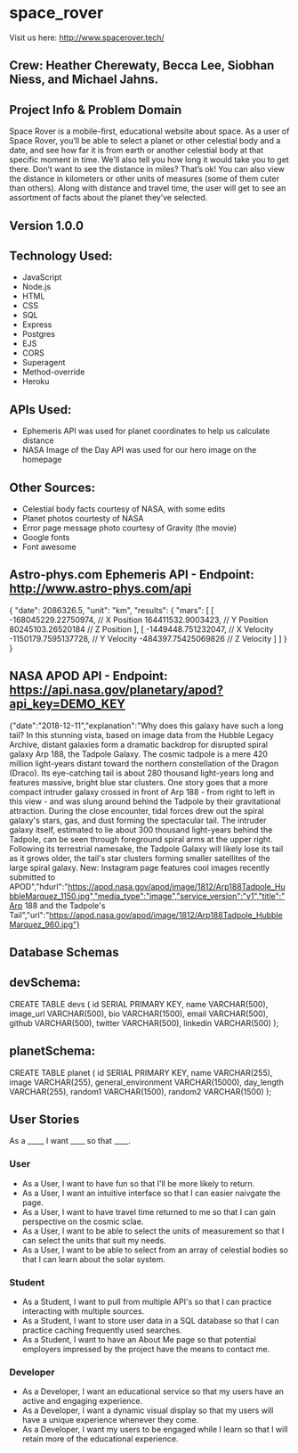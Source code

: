 # space_rover

Visit us here: http://www.spacerover.tech/

## Crew: Heather Cherewaty, Becca Lee, Siobhan Niess, and Michael Jahns.

## Project Info & Problem Domain

Space Rover is a mobile-first, educational website about space. As a user of Space Rover, you’ll be able to select a planet or other celestial body and a date, and see how far it is from earth or another celestial body at that specific moment in time. We'll also tell you how long it would take you to get there. Don’t want to see the distance in miles? That’s ok! You can also view the distance in kilometers or other units of measures (some of them cuter than others). Along with distance and travel time, the user will get to see an assortment of facts about the planet they’ve selected.

## Version 1.0.0

## Technology Used:
- JavaScript
- Node.js
- HTML
- CSS
- SQL
- Express
- Postgres
- EJS
- CORS
- Superagent
- Method-override
- Heroku

## APIs Used:
- Ephemeris API was used for planet coordinates to help us calculate distance
- NASA Image of the Day API was used for our hero image on the homepage

## Other Sources:
- Celestial body facts courtesy of NASA, with some edits
- Planet photos courtesty of NASA
- Error page message photo courtesy of Gravity (the movie)
- Google fonts
- Font awesome

## Astro-phys.com Ephemeris API - Endpoint: http://www.astro-phys.com/api

{
  "date": 2086326.5,
  "unit": "km",
  "results": {
    "mars": [
      [
        -168045229.22750974, // X Position
        164411532.9003423,   // Y Position
        80245103.26520184    // Z Position
      ],
      [
        -1449448.751232047,  // X Velocity
        -1150179.7595137728, // Y Velocity
        -484397.75425069826  // Z Velocity
      ]
    ]
  }
}

## NASA APOD API - Endpoint: https://api.nasa.gov/planetary/apod?api_key=DEMO_KEY

{"date":"2018-12-11","explanation":"Why does this galaxy have such a long tail?   In this stunning vista, based on image data from the Hubble Legacy Archive, distant galaxies form a dramatic backdrop for disrupted spiral galaxy Arp 188, the Tadpole Galaxy. The cosmic tadpole is a mere 420 million light-years distant toward the northern constellation of the Dragon (Draco). Its eye-catching tail is about 280 thousand light-years long and features massive, bright blue star clusters. One story goes that a more compact intruder galaxy crossed in front of Arp 188 - from right to left in this view - and was slung around behind the Tadpole by their gravitational attraction. During the close encounter, tidal forces drew out the spiral galaxy's stars, gas, and dust forming the spectacular tail. The intruder galaxy itself, estimated to lie about 300 thousand light-years behind the Tadpole, can be seen through foreground spiral arms at the upper right. Following its terrestrial namesake, the Tadpole Galaxy will likely lose its tail as it grows older, the tail's star clusters forming smaller satellites of the large spiral galaxy.   New: Instagram page features cool images recently submitted to APOD","hdurl":"https://apod.nasa.gov/apod/image/1812/Arp188Tadpole_HubbleMarquez_1150.jpg","media_type":"image","service_version":"v1","title":"Arp 188 and the Tadpole's Tail","url":"https://apod.nasa.gov/apod/image/1812/Arp188Tadpole_HubbleMarquez_960.jpg"}

## Database Schemas

## devSchema:
CREATE TABLE devs (
    id SERIAL PRIMARY KEY,
    name VARCHAR(500),
    image_url VARCHAR(500),
    bio VARCHAR(1500),
    email VARCHAR(500),
    github VARCHAR(500),
    twitter VARCHAR(500),
    linkedin VARCHAR(500)
);

## planetSchema:
CREATE TABLE planet (
  id SERIAL PRIMARY KEY,
  name VARCHAR(255),
  image VARCHAR(255),
  general_environment VARCHAR(15000),
  day_length VARCHAR(255),
  random1 VARCHAR(1500),
  random2 VARCHAR(1500)
);

## User Stories
As a ____, I want ____ so that ____.

### User
- As a User, I want to have fun so that I'll be more likely to return.
- As a User, I want an intuitive interface so that I can easier naivgate the page.
- As a User, I want to have travel time returned to me so that I can gain perspective on the cosmic sclae. 
- As a User, I want to be able to select the units of measurement so that I can select the units that suit my needs.
- As a User, I want to be able to select from an array of celestial bodies so that I can learn about the solar system. 
### Student
- As a Student, I want to pull from multiple API's so that I can practice interacting with multiple sources.
- As a Student, I want to store user data in a SQL database so that I can practice caching frequently used searches.
- As a Student, I want to have an About Me page so that potential employers impressed by the project have the means to contact me.
### Developer
- As a Developer, I want an educational service so that my users have an active and engaging experience.
- As a Developer, I want a dynamic visual display so that my users will have a unique experience whenever they come.
- As a Developer, I want my users to be engaged while I learn so that I will retain more of the educational experience. 

